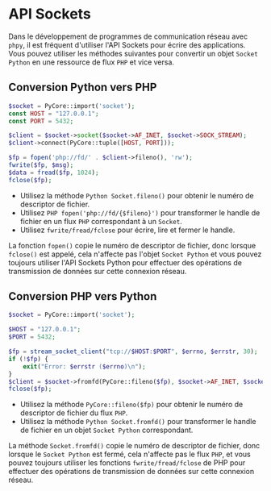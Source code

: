API Sockets
==========
Dans le développement de programmes de communication réseau avec `phpy`, il est fréquent d'utiliser l'API Sockets pour écrire des applications. Vous pouvez utiliser les méthodes suivantes pour convertir un objet `Socket Python` en une ressource de flux `PHP` et vice versa.

Conversion Python vers PHP
-----------------------
```php
$socket = PyCore::import('socket');
const HOST = "127.0.0.1";
const PORT = 5432;

$client = $socket->socket($socket->AF_INET, $socket->SOCK_STREAM);
$client->connect(PyCore::tuple([HOST, PORT]));

$fp = fopen('php://fd/' . $client->fileno(), 'rw');
fwrite($fp, $msg);
$data = fread($fp, 1024);
fclose($fp);
```

- Utilisez la méthode `Python Socket.fileno()` pour obtenir le numéro de descriptor de fichier.
- Utilisez `PHP fopen('php://fd/{$fileno}')` pour transformer le handle de fichier en un flux `PHP` correspondant à un `Socket`.
- Utilisez `fwrite/fread/fclose` pour écrire, lire et fermer le handle.

La fonction `fopen()` copie le numéro de descriptor de fichier, donc lorsque `fclose()` est appelé, cela n'affecte pas l'objet `Socket Python` et vous pouvez toujours utiliser l'API Sockets Python pour effectuer des opérations de transmission de données sur cette connexion réseau.

Conversion PHP vers Python
---------------------------
```php
$socket = PyCore::import('socket');

$HOST = "127.0.0.1";
$PORT = 5432;

$fp = stream_socket_client("tcp://$HOST:$PORT", $errno, $errstr, 30);
if (!$fp) {
    exit("Error: $errstr ($errno)\n");
}
$client = $socket->fromfd(PyCore::fileno($fp), $socket->AF_INET, $socket->SOCK_STREAM);
fclose($fp);
```

- Utilisez la méthode `PyCore::fileno($fp)` pour obtenir le numéro de descriptor de fichier du flux `PHP`.
- Utilisez la méthode `Python Socket.fromfd()` pour transformer le handle de fichier en un objet `Socket Python` correspondant.

La méthode `Socket.fromfd()` copie le numéro de descriptor de fichier, donc lorsque le `Socket Python` est fermé, cela n'affecte pas le flux `PHP`, et vous pouvez toujours utiliser les fonctions `fwrite/fread/fclose` de PHP pour effectuer des opérations de transmission de données sur cette connexion réseau.
